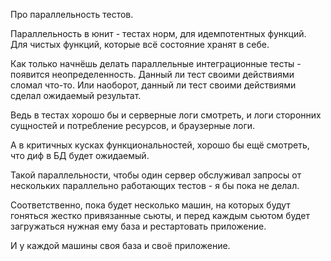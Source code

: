 Про параллельность тестов.

Параллельность в юнит - тестах норм, для идемпотентных функций.
Для чистых функций, которые всё состояние хранят в себе.

Как только начнёшь делать параллельные интеграционные тесты - появится неопределенность.
Данный ли тест своими действиями сломал что-то. Или наоборот, данный ли тест своими действиями сделал ожидаемый результат.

Ведь в тестах хорошо бы и серверные логи смотреть, и логи сторонних сущностей и потребление ресурсов, и браузерные логи.

А в критичных кусках функциональностей, хорошо бы ещё смотреть, что диф в БД будет ожидаемый.

Такой параллельности, чтобы один сервер обслуживал запросы от нескольких параллельно работающих тестов - я бы пока не делал.

Соответственно, пока будет несколько машин, на которых будут гоняться жестко привязанные сьюты,
и перед каждым сьютом будет загружаться нужная ему база и рестартовать приложение.

И у каждой машины своя база и своё приложение.
